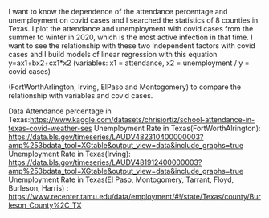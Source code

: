 I want to know the dependence of the attendance percentage and unemployment on covid cases and I searched the statistics of 8 counties in Texas.
I plot the attendance and unemployment with covid cases from the summer to winter in 2020, which is the most active infection in that time.
I want to see the relationship with these two independent factors with covid cases and I build models of linear regression with this equation y=ax1+bx2+cx1*x2 (variables: x1 = attendance, x2 = unemployment / y = covid cases)

(FortWorthArlington, Irving, ElPaso and Montogomery) to compare the relationship with variables and covid cases.



Data
Attendance percentage in Texas:https://www.kaggle.com/datasets/chrisiortiz/school-attendance-in-texas-covid-weather-ses
Unemployment Rate in Texas(FortWorthAlrington): https://data.bls.gov/timeseries/LAUDV482310400000003?amp%253bdata_tool=XGtable&output_view=data&include_graphs=true
Unemployment Rate in Texas(Irving): https://data.bls.gov/timeseries/LAUDV481912400000003?amp%253bdata_tool=XGtable&output_view=data&include_graphs=true
Unemployment Rate in Texas(El Paso, Montogomery, Tarrant, Floyd, Burleson, Harris) : https://www.recenter.tamu.edu/data/employment/#!/state/Texas/county/Burleson_County%2C_TX
